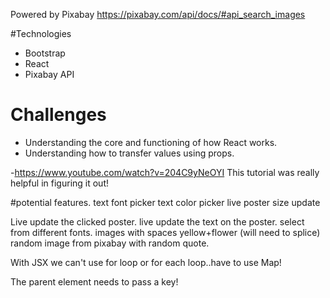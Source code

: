 Powered by Pixabay
https://pixabay.com/api/docs/#api_search_images


#Technologies
- Bootstrap
- React
- Pixabay API


# Challenges
- Understanding the core and functioning of how React works.
- Understanding how to transfer values using props.

-https://www.youtube.com/watch?v=204C9yNeOYI This tutorial was really helpful in figuring it out!


#potential features.
text font picker
text color picker
live poster size update

Live update the clicked poster.
live update the text on the poster.
select from different fonts.
images with spaces yellow+flower (will need to splice)
random image from pixabay with random quote.


With JSX we can't use for loop or for each loop..have to use Map!

The parent element needs to pass a key!
